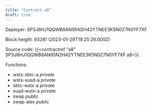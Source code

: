 ```yaml
---
title: "Contract a8"
draft: true
---
```

Deployer: SP3J8HJ1QQWB8AN95N2H42YTNEE3K5N0Z7N0YF7XF


 



Block height: 93281 (2023-01-29T19:25:26.000Z)

Source code: {{<contractref "a8" SP3J8HJ1QQWB8AN95N2H42YTNEE3K5N0Z7N0YF7XF a8>}}

Functions:

* wstx-xbtc-a _private_
* wstx-xusd-a _private_
* xbtc-wstx-a _private_
* xusd-wstx-a _private_
* swap _public_
* swap-alex _public_
